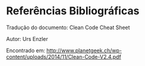# Referências Bibliográficas

Tradução do documento: Clean Code Cheat Sheet  

Autor: Urs Enzler  

Encontrado em: http://www.planetgeek.ch/wp-content/uploads/2014/11/Clean-Code-V2.4.pdf